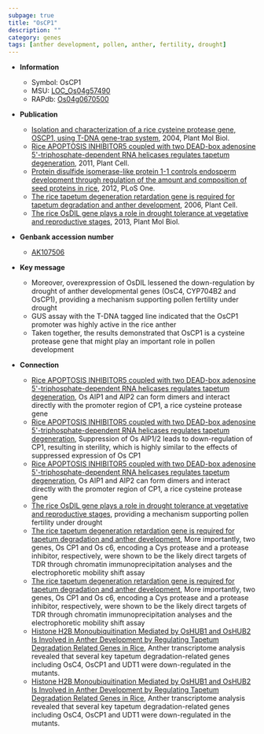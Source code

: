 ```yaml
---
subpage: true
title: "OsCP1"
description: ""
category: genes
tags: [anther development, pollen, anther, fertility, drought]
---
```


* **Information**  
    + Symbol: OsCP1  
    + MSU: [LOC_Os04g57490](http://rice.plantbiology.msu.edu/cgi-bin/ORF_infopage.cgi?orf=LOC_Os04g57490)  
    + RAPdb: [Os04g0670500](http://rapdb.dna.affrc.go.jp/viewer/gbrowse_details/irgsp1?name=Os04g0670500)  

* **Publication**  
    + [Isolation and characterization of a rice cysteine protease gene, OSCP1, using T-DNA gene-trap system](http://www.ncbi.nlm.nih.gov/pubmed?term=Isolation+and+characterization+of+a+rice+cysteine+protease+gene,+OSCP1,+using+T-DNA+gene-trap+system%5BTitle%5D), 2004, Plant Mol Biol.
    + [Rice APOPTOSIS INHIBITOR5 coupled with two DEAD-box adenosine 5'-triphosphate-dependent RNA helicases regulates tapetum degeneration](http://www.ncbi.nlm.nih.gov/pubmed?term=Rice+APOPTOSIS+INHIBITOR5+coupled+with+two+DEAD-box+adenosine+5'-triphosphate-dependent+RNA+helicases+regulates+tapetum+degeneration%5BTitle%5D), 2011, Plant Cell.
    + [Protein disulfide isomerase-like protein 1-1 controls endosperm development through regulation of the amount and composition of seed proteins in rice](http://www.ncbi.nlm.nih.gov/pubmed?term=Protein+disulfide+isomerase-like+protein+1-1+controls+endosperm+development+through+regulation+of+the+amount+and+composition+of+seed+proteins+in+rice%5BTitle%5D), 2012, PLoS One.
    + [The rice tapetum degeneration retardation gene is required for tapetum degradation and anther development](http://www.ncbi.nlm.nih.gov/pubmed?term=The+rice+tapetum+degeneration+retardation+gene+is+required+for+tapetum+degradation+and+anther+development%5BTitle%5D), 2006, Plant Cell.
    + [The rice OsDIL gene plays a role in drought tolerance at vegetative and reproductive stages](http://www.ncbi.nlm.nih.gov/pubmed?term=The+rice+OsDIL+gene+plays+a+role+in+drought+tolerance+at+vegetative+and+reproductive+stages%5BTitle%5D), 2013, Plant Mol Biol.

* **Genbank accession number**  
    + [AK107506](http://www.ncbi.nlm.nih.gov/nuccore/AK107506)

* **Key message**  
    + Moreover, overexpression of OsDIL lessened the down-regulation by drought of anther developmental genes (OsC4, CYP704B2 and OsCP1), providing a mechanism supporting pollen fertility under drought
    + GUS assay with the T-DNA tagged line indicated that the OsCP1 promoter was highly active in the rice anther
    + Taken together, the results demonstrated that OsCP1 is a cysteine protease gene that might play an important role in pollen development

* **Connection**  
    + [Rice APOPTOSIS INHIBITOR5 coupled with two DEAD-box adenosine 5'-triphosphate-dependent RNA helicases regulates tapetum degeneration](http://www.ncbi.nlm.nih.gov/pubmed?term=Rice+APOPTOSIS+INHIBITOR5+coupled+with+two+DEAD-box+adenosine+5'-triphosphate-dependent+RNA+helicases+regulates+tapetum+degeneration%5BTitle%5D), Os AIP1 and AIP2 can form dimers and interact directly with the promoter region of CP1, a rice cysteine protease gene
    + [Rice APOPTOSIS INHIBITOR5 coupled with two DEAD-box adenosine 5'-triphosphate-dependent RNA helicases regulates tapetum degeneration](http://www.ncbi.nlm.nih.gov/pubmed?term=Rice+APOPTOSIS+INHIBITOR5+coupled+with+two+DEAD-box+adenosine+5'-triphosphate-dependent+RNA+helicases+regulates+tapetum+degeneration%5BTitle%5D), Suppression of Os AIP1/2 leads to down-regulation of CP1, resulting in sterility, which is highly similar to the effects of suppressed expression of Os CP1
    + [Rice APOPTOSIS INHIBITOR5 coupled with two DEAD-box adenosine 5'-triphosphate-dependent RNA helicases regulates tapetum degeneration](http://www.ncbi.nlm.nih.gov/pubmed?term=Rice+APOPTOSIS+INHIBITOR5+coupled+with+two+DEAD-box+adenosine+5'-triphosphate-dependent+RNA+helicases+regulates+tapetum+degeneration%5BTitle%5D), Os AIP1 and AIP2 can form dimers and interact directly with the promoter region of CP1, a rice cysteine protease gene
    + [The rice OsDIL gene plays a role in drought tolerance at vegetative and reproductive stages](OsC4,+CYP704B2+and+OsCP1), providing a mechanism supporting pollen fertility under drought
    + [The rice tapetum degeneration retardation gene is required for tapetum degradation and anther development](http://www.ncbi.nlm.nih.gov/pubmed?term=The+rice+tapetum+degeneration+retardation+gene+is+required+for+tapetum+degradation+and+anther+development%5BTitle%5D), More importantly, two genes, Os CP1 and Os c6, encoding a Cys protease and a protease inhibitor, respectively, were shown to be the likely direct targets of TDR through chromatin immunoprecipitation analyses and the electrophoretic mobility shift assay
    + [The rice tapetum degeneration retardation gene is required for tapetum degradation and anther development](http://www.ncbi.nlm.nih.gov/pubmed?term=The+rice+tapetum+degeneration+retardation+gene+is+required+for+tapetum+degradation+and+anther+development%5BTitle%5D), More importantly, two genes, Os CP1 and Os c6, encoding a Cys protease and a protease inhibitor, respectively, were shown to be the likely direct targets of TDR through chromatin immunoprecipitation analyses and the electrophoretic mobility shift assay
    + [Histone H2B Monoubiquitination Mediated by OsHUB1 and OsHUB2 Is Involved in Anther Development by Regulating Tapetum Degradation Related Genes in Rice](http://www.ncbi.nlm.nih.gov/pubmed?term=Histone+H2B+Monoubiquitination+Mediated+by+OsHUB1+and+OsHUB2+Is+Involved+in+Anther+Development+by+Regulating+Tapetum+Degradation+Related+Genes+in+Rice%5BTitle%5D), Anther transcriptome analysis revealed that several key tapetum degradation-related genes including OsC4, OsCP1 and UDT1 were down-regulated in the mutants.
    + [Histone H2B Monoubiquitination Mediated by OsHUB1 and OsHUB2 Is Involved in Anther Development by Regulating Tapetum Degradation Related Genes in Rice](http://www.ncbi.nlm.nih.gov/pubmed?term=Histone+H2B+Monoubiquitination+Mediated+by+OsHUB1+and+OsHUB2+Is+Involved+in+Anther+Development+by+Regulating+Tapetum+Degradation+Related+Genes+in+Rice%5BTitle%5D), Anther transcriptome analysis revealed that several key tapetum degradation-related genes including OsC4, OsCP1 and UDT1 were down-regulated in the mutants.



